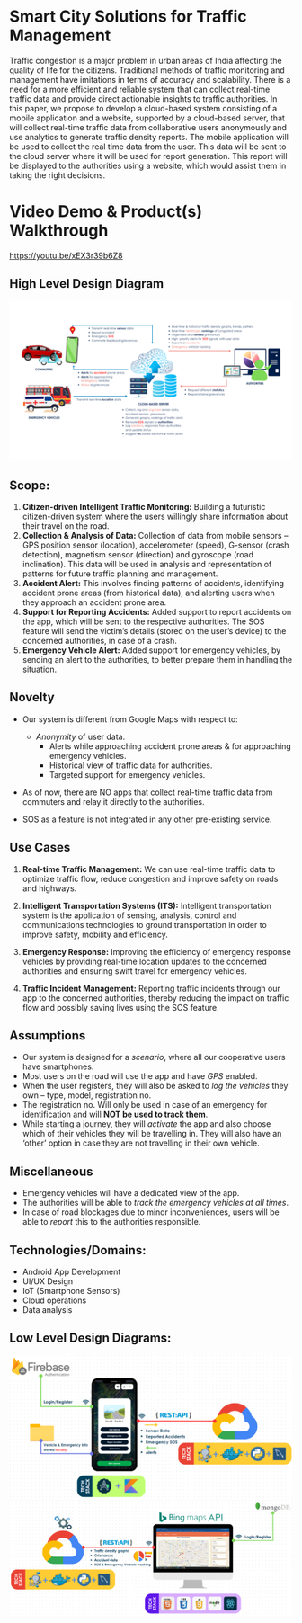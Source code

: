 # Smart City Solutions for Traffic Management
Traffic congestion is a major problem in urban areas of India affecting the quality of life for the citizens. Traditional methods of traffic monitoring and management have imitations in terms of accuracy and scalability. There is a need for a more efficient and reliable system that can collect real-time traffic data and provide direct actionable insights to traffic authorities. In this paper, we propose to develop a cloud-based system consisting of a mobile application and a website, supported by a cloud-based server, that will collect real-time traffic data from collaborative users anonymously and use analytics to generate traffic density reports. The mobile application will be used to collect the real time data from the user. This data will be sent to the cloud server where it will be used for report generation. This report will be displayed to the authorities using a website, which would assist them in taking the right decisions.

# Video Demo & Product(s) Walkthrough
https://youtu.be/xEX3r39b6Z8

## High Level Design Diagram
<img src="./diagrams/High Level Design Diagram.png" />

## Scope:
1. __Citizen-driven Intelligent Traffic Monitoring:__
	Building a futuristic citizen-driven system where the users willingly share information about their travel on the road. 
2. __Collection & Analysis of Data:__
	Collection of data from mobile sensors – GPS position sensor (location), accelerometer (speed), G-sensor (crash detection), magnetism sensor (direction) and gyroscope (road inclination). This data will be used in analysis and representation of patterns for future traffic planning and management. 
3. __Accident Alert:__
	This involves finding patterns of accidents, identifying accident prone areas (from historical data), and alerting users when they approach an accident prone area.
4. __Support for Reporting Accidents:__
	Added support to report accidents on the app, which will be sent to the respective authorities. The SOS feature will send the victim’s details (stored on the user’s device) to the concerned authorities, in case of a crash.
5. __Emergency Vehicle Alert:__
	Added support for emergency vehicles, by sending an alert to the authorities, to better prepare them in handling the situation.

## Novelty
* Our system is different from Google Maps with respect to:
  * _Anonymity_ of user data.
	* Alerts while approaching accident prone areas & for approaching emergency vehicles.
	* Historical view of traffic data for authorities.
	* Targeted support for emergency vehicles.

* As of now, there are NO apps that collect real-time traffic data from commuters and relay it directly to the authorities.

* SOS as a feature is not integrated in any other pre-existing service.

## Use Cases
1. __Real-time Traffic Management:__
	We can use real-time traffic data to optimize traffic flow, reduce congestion and improve safety on roads and highways.

2. __Intelligent Transportation Systems (ITS):__
	Intelligent transportation system is the application of sensing, analysis, control and communications technologies to ground transportation in order to improve safety, mobility and efficiency.

3. **Emergency Response:**
	Improving the efficiency of emergency response vehicles by providing real-time location updates to the concerned authorities and ensuring swift travel for emergency vehicles.

4. **Traffic Incident Management:**
	Reporting traffic incidents through our app to the concerned authorities, thereby  reducing the impact on traffic flow and possibly saving lives using the SOS feature.

## Assumptions
* Our system is designed for a _scenario_, where all our cooperative users have smartphones.
* Most users on the road will use the app and have _GPS_ enabled.
* When the user registers, they will also be asked to _log the vehicles_ they own – type, model, registration no.
* The registration no. Will only be used in case of an emergency for identification and will __NOT be used to track them__.
* While starting a journey, they will _activate_ the app and also choose which of their vehicles they will be travelling in. They will also have an ‘other’ option in case they are not travelling in their own vehicle.

## Miscellaneous
* Emergency vehicles will have a dedicated view of the app.
* The authorities will be able to _track the emergency vehicles at all times_.
* In case of road blockages due to minor inconveniences, users will be able to _report_ this to the authorities responsible.

## Technologies/Domains:
* Android App Development
* UI/UX Design
* IoT (Smartphone Sensors)
* Cloud operations
* Data analysis

## Low Level Design Diagrams:
<img src="./diagrams/Low Level Design Diagram - App.png" />
<img src="./diagrams/Low Level Design Diagram - Website.png" />
